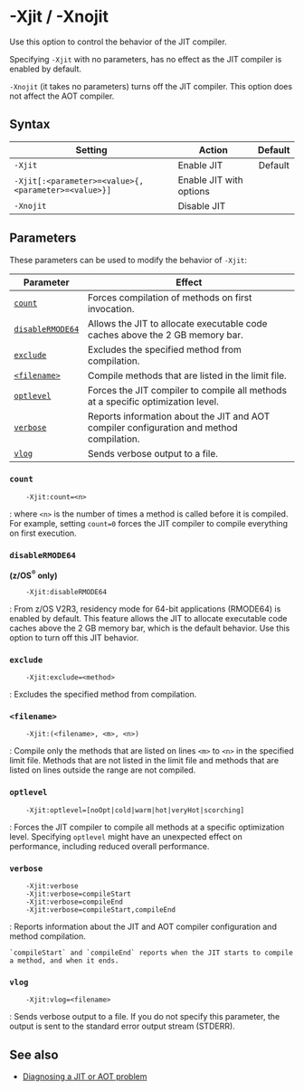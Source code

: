 <!--
* Copyright (c) 2017, 2018 IBM Corp. and others
*
* This program and the accompanying materials are made
* available under the terms of the Eclipse Public License 2.0
* which accompanies this distribution and is available at
* https://www.eclipse.org/legal/epl-2.0/ or the Apache
* License, Version 2.0 which accompanies this distribution and
* is available at https://www.apache.org/licenses/LICENSE-2.0.
*
* This Source Code may also be made available under the
* following Secondary Licenses when the conditions for such
* availability set forth in the Eclipse Public License, v. 2.0
* are satisfied: GNU General Public License, version 2 with
* the GNU Classpath Exception [1] and GNU General Public
* License, version 2 with the OpenJDK Assembly Exception [2].
*
* [1] https://www.gnu.org/software/classpath/license.html
* [2] http://openjdk.java.net/legal/assembly-exception.html
*
* SPDX-License-Identifier: EPL-2.0 OR Apache-2.0 OR GPL-2.0 WITH
* Classpath-exception-2.0 OR LicenseRef-GPL-2.0 WITH Assembly-exception
-->

# -Xjit / -Xnojit


Use this option to control the behavior of the JIT compiler.

Specifying `-Xjit` with no parameters, has no effect as the JIT compiler is enabled by default.

`-Xnojit` (it takes no parameters) turns off the JIT compiler. This option does not affect the AOT compiler.

## Syntax

| Setting                                             | Action                  | Default                                                                            |
|-----------------------------------------------------|-------------------------|:----------------------------------------------------------------------------------:|
| `-Xjit`                                             | Enable JIT              | <i class="fa fa-check" aria-hidden="true"></i><span class="sr-only">Default</span> |
| `-Xjit[:<parameter>=<value>{,<parameter>=<value>}]` | Enable JIT with options |                                                                                    |
| `-Xnojit`                                           | Disable JIT             |                                                                                    |

## Parameters

These parameters can be used to modify the behavior of `-Xjit`:

| Parameter                           | Effect                                                                                  |
|-------------------------------------|-----------------------------------------------------------------------------------------|
| [`count`         ](#count         ) | Forces compilation of methods on first invocation.                                      |
| [`disableRMODE64`](#disablermode64) | Allows the JIT to allocate executable code caches above the 2 GB memory bar.            |
| [`exclude`       ](#exclude       ) | Excludes the specified method from compilation.                                         |
| [`<filename>`    ](#filename      ) | Compile methods that are listed in the limit file.                                      |
| [`optlevel`      ](#optlevel      ) | Forces the JIT compiler to compile all methods at a specific optimization level.        |
| [`verbose`       ](#verbose       ) | Reports information about the JIT and AOT compiler configuration and method compilation.|
| [`vlog`          ](#vlog          ) | Sends verbose output to a file.                                                         |

### `count`

        -Xjit:count=<n>

: where `<n>` is the number of times a method is called before it is compiled. For example, setting `count=0` forces the JIT compiler to compile everything on first execution.

### `disableRMODE64`

**(z/OS<sup>&reg;</sup> only)**

        -Xjit:disableRMODE64

: From z/OS V2R3, residency mode for 64-bit applications (RMODE64) is enabled by default. This feature allows the JIT to allocate executable code caches above the 2 GB memory bar, which is the default behavior. Use this option to turn off this JIT behavior.

### `exclude`

        -Xjit:exclude=<method>

: Excludes the specified method from compilation.

### `<filename>`

        -Xjit:(<filename>, <m>, <n>)

: Compile only the methods that are listed on lines `<m>` to `<n>` in the specified limit file. Methods that are not listed in the limit file and methods that are listed on lines outside the range are not compiled.

### `optlevel`

        -Xjit:optlevel=[noOpt|cold|warm|hot|veryHot|scorching]

: Forces the JIT compiler to compile all methods at a specific optimization level. Specifying `optlevel` might have an unexpected effect on performance, including reduced overall performance.

### `verbose`

        -Xjit:verbose
        -Xjit:verbose=compileStart
        -Xjit:verbose=compileEnd
        -Xjit:verbose=compileStart,compileEnd

: Reports information about the JIT and AOT compiler configuration and method compilation.

    `compileStart` and `compileEnd` reports when the JIT starts to compile a method, and when it ends.

### `vlog`
        -Xjit:vlog=<filename>

:   Sends verbose output to a file. If you do not specify this parameter, the output is sent to the standard error output stream (STDERR).

## See also

- <i class="fa fa-external-link" aria-hidden="true"></i> [Diagnosing a JIT or AOT problem](https://www.ibm.com/support/knowledgecenter/SSYKE2_8.0.0/com.ibm.java.vm.80.doc/docs/jit_pd_diagnose.html)


<!-- ==== END OF TOPIC ==== xjit.md ==== -->
<!-- ==== END OF TOPIC ==== xnojit.md ==== -->
